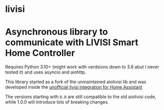 # livisi

# Asynchronous library to communicate with LIVISI Smart Home Controller
Requires Python 3.10+ (might work with verdsions down to 3.8 abut I never tested it) and uses asyncio and aiohttp.

This library started as a fork of the unmaintained aiolivisi lib and was developed inside the [unofficial livisi integration for Home Assistant](https://github.com/planbnet/livisi_unofficial)

The versions starting with `0.0` are still compatible to the old aiolivisi code, while 1.0.0 will introduce lots of breaking changes.
